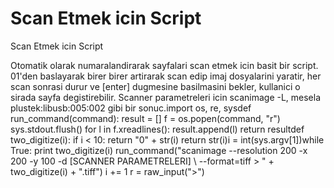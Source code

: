 # Scan Etmek icin Script


Scan Etmek icin Script



Otomatik olarak numaralandirarak sayfalari scan etmek icin basit bir script. 01'den baslayarak birer birer artirarak scan edip imaj dosyalarini yaratir, her scan sonrasi durur ve [enter] dugmesine basilmasini bekler, kullanici o sirada sayfa degistirebilir.  Scanner parametreleri icin scanimage -L, mesela plustek:libusb:005:002 gibi bir sonuc.import os, re, sysdef run_command(command):   result = []   f = os.popen(command, "r")   sys.stdout.flush()   for l in f.xreadlines():       result.append(l)   return resultdef two_digitize(i):   if i < 10: return "0" + str(i)   return str(i)i = int(sys.argv[1])while True:   print two_digitize(i)   run_command("scanimage  --resolution 200 -x 200 -y 100 -d [SCANNER PARAMETRELERI] \      --format=tiff > " + two_digitize(i) + ".tiff")   i += 1   r = raw_input(">")




